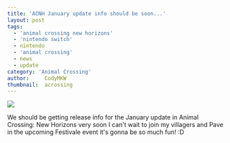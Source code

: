 ```yaml
---
title: 'ACNH January update info should be soon...'
layout: post
tags:
  - 'animal crossing new horizons'
  - 'nintendo switch'
  - nintendo
  - 'animal crossing'
  - news
  - update
category: 'Animal Crossing'
author:     CodyMKW
thumbnail:  acrossing
---
```

![](https://i.imgur.com/8oSrkVs.png)

We should be getting release info for the January update in Animal Crossing: New Horizons very soon I can't wait to join my villagers and Pave in the upcoming Festivale event it's gonna be so much fun! :D
